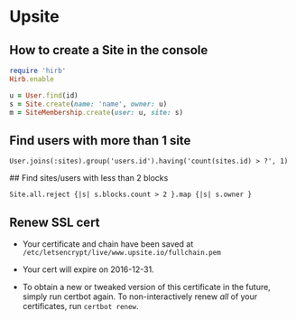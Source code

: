 # Upsite

## How to create a Site in the console

```ruby
require 'hirb'
Hirb.enable

u = User.find(id)
s = Site.create(name: 'name', owner: u)
m = SiteMembership.create(user: u, site: s)
```

## Find users with more than 1 site

```
User.joins(:sites).group('users.id').having('count(sites.id) > ?', 1)
```

## Find sites/users with less than 2 blocks

```
Site.all.reject {|s| s.blocks.count > 2 }.map {|s| s.owner }
```

## Renew SSL cert

- Your certificate and chain have been saved at
  `/etc/letsencrypt/live/www.upsite.io/fullchain.pem`

- Your cert will expire on 2016-12-31.

- To obtain a new or tweaked version of this certificate in the future, simply run certbot again.
  To non-interactively renew *all* of your certificates, run `certbot renew`.
